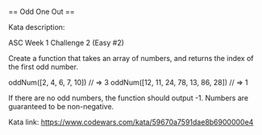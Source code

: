 == Odd One Out ==

Kata description:

ASC Week 1 Challenge 2 (Easy #2)

Create a function that takes an array of numbers, and returns the index of the first odd number.

oddNum([2, 4, 6, 7, 10]) // => 3
oddNum([12, 11, 24, 78, 13, 86, 28]) // => 1

If there are no odd numbers, the function should output -1. Numbers are guaranteed to be non-negative.

Kata link: https://www.codewars.com/kata/59670a7591dae8b6900000e4

